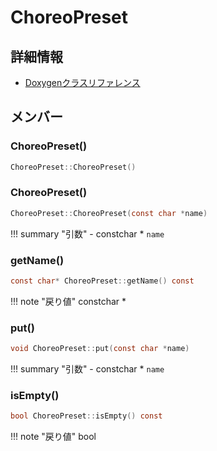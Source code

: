 # ChoreoPreset



## 詳細情報

- [Doxygenクラスリファレンス](https://lang-ship.com/reference/Arduino/1.8.9/class_choreo_preset.html)

## メンバー

### ChoreoPreset()



```c
ChoreoPreset::ChoreoPreset()
```



### ChoreoPreset()



```c
ChoreoPreset::ChoreoPreset(const char *name)
```

!!! summary "引数"
	- constchar * `name` 



### getName()



```c
const char* ChoreoPreset::getName() const
```

!!! note "戻り値"
	constchar *



### put()



```c
void ChoreoPreset::put(const char *name)
```

!!! summary "引数"
	- constchar * `name` 



### isEmpty()



```c
bool ChoreoPreset::isEmpty() const
```

!!! note "戻り値"
	bool




